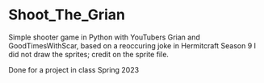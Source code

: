 # Shoot_The_Grian
Simple shooter game in Python with YouTubers Grian and GoodTimesWithScar, based on a reoccuring joke in Hermitcraft Season 9
I did not draw the sprites; credit on the sprite file.

Done for a project in class Spring 2023
